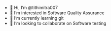 - 👋 Hi, I’m @tithimitra007
- 👀 I’m interested in Software Quality Assurance 
- 🌱 I’m currently learning git 
- 💞️ I’m looking to collaborate on Software testing


<!---
tithimitra007/tithimitra007 is a ✨ special ✨ repository because its `README.md` (this file) appears on your GitHub profile.
You can click the Preview link to take a look at your changes.
--->
